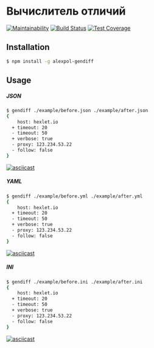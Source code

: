 # Вычислитель отличий
[![Maintainability](https://api.codeclimate.com/v1/badges/705a043a1ba1ca0ad4a8/maintainability)](https://codeclimate.com/github/aleks-pol/project-lvl2-s463/maintainability)
[![Build Status](https://travis-ci.org/aleks-pol/project-lvl2-s463.svg?branch=master)](https://travis-ci.org/aleks-pol/project-lvl2-s463)
[![Test Coverage](https://api.codeclimate.com/v1/badges/705a043a1ba1ca0ad4a8/test_coverage)](https://codeclimate.com/github/aleks-pol/project-lvl2-s463/test_coverage)
## Installation

```bash
$ npm install -g alexpol-gendiff
```

## Usage
##### JSON
```bash
$ gendiff ./example/before.json ./example/after.json
{
    host: hexlet.io
  + timeout: 20
  - timeout: 50
  + verbose: true
  - proxy: 123.234.53.22
  - follow: false
}
```
[![asciicast](https://asciinema.org/a/pMdEPYK0CtLFPfJvh4WEu8TL8.svg)](https://asciinema.org/a/pMdEPYK0CtLFPfJvh4WEu8TL8)

##### YAML
```bash
$ gendiff ./example/before.yml ./example/after.yml
{
    host: hexlet.io
  + timeout: 20
  - timeout: 50
  + verbose: true
  - proxy: 123.234.53.22
  - follow: false
}
```
[![asciicast](https://asciinema.org/a/KXf709hYYgUyWJYYNWSezos3x.svg)](https://asciinema.org/a/KXf709hYYgUyWJYYNWSezos3x)

##### INI
```bash
$ gendiff ./example/before.ini ./example/after.ini
{
    host: hexlet.io
  + timeout: 20
  - timeout: 50
  + verbose: true
  - proxy: 123.234.53.22
  - follow: false
}
```
[![asciicast](https://asciinema.org/a/JWmruBeQZMqquBoNMDXEWhSjo.svg)](https://asciinema.org/a/JWmruBeQZMqquBoNMDXEWhSjo)
